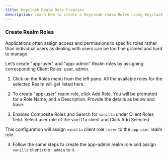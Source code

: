 ```yaml
---
title: Keycloak Realm Role Creation
description: Learn how to create a Keycloak realm Roles using Keycloak Admin console.
---
```


### Create Realm Roles

Applications often assign access and permissions to specific roles rather than individual users as dealing with users can be too fine grained and hard to manage.

Let’s create "app-user" and "app-admin" Realm roles by assigning corresponding Client Roles: user, admin.

1. Click on the Roles menu from the left pane. All the available roles for the selected Realm will get listed here.

2. To create "app-user" realm role, click Add Role. You will be prompted for a Role Name, and a Description. Provide the details as below and Save.

3. Enabled Composite Roles and Search for `vanilla` under Client Roles field. Select user role of the `vanilla` client and Click Add Selected .

This configuration will assign `vanilla` client role : `user` to the `app-user` realm role.

4. Follow the same steps to create the app-admin realm role and assign `vanilla` client role : `admin` to it.
